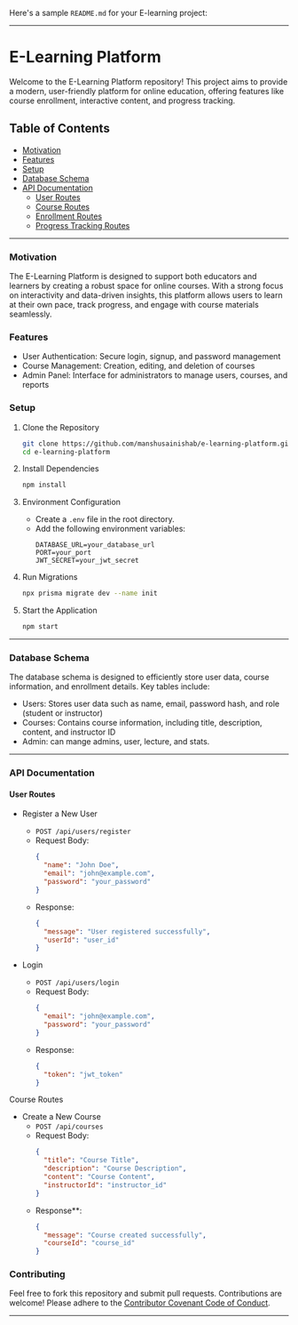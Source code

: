 Here's a sample `README.md` for your E-learning project:

---

# E-Learning Platform

Welcome to the E-Learning Platform repository! This project aims to provide a modern, user-friendly platform for online education, offering features like course enrollment, interactive content, and progress tracking.

## Table of Contents

- [Motivation](#motivation)
- [Features](#features)
- [Setup](#setup)
- [Database Schema](#database-schema)
- [API Documentation](#api-documentation)
  - [User Routes](#user-routes)
  - [Course Routes](#course-routes)
  - [Enrollment Routes](#enrollment-routes)
  - [Progress Tracking Routes](#progress-tracking-routes)

---

### Motivation

The E-Learning Platform is designed to support both educators and learners by creating a robust space for online courses. With a strong focus on interactivity and data-driven insights, this platform allows users to learn at their own pace, track progress, and engage with course materials seamlessly.

### Features

- User Authentication: Secure login, signup, and password management
- Course Management: Creation, editing, and deletion of courses
- Admin Panel: Interface for administrators to manage users, courses, and reports

### Setup

1. Clone the Repository
   ```bash
   git clone https://github.com/manshusainishab/e-learning-platform.git
   cd e-learning-platform
   ```

2. Install Dependencies
   ```bash
   npm install
   ```

3. Environment Configuration
   - Create a `.env` file in the root directory.
   - Add the following environment variables:
     ```plaintext
     DATABASE_URL=your_database_url
     PORT=your_port
     JWT_SECRET=your_jwt_secret
     ```

4. Run Migrations
   ```bash
   npx prisma migrate dev --name init
   ```

5. Start the Application
   ```bash
   npm start
   ```

---

### Database Schema

The database schema is designed to efficiently store user data, course information, and enrollment details. Key tables include:

- Users: Stores user data such as name, email, password hash, and role (student or instructor)
- Courses: Contains course information, including title, description, content, and instructor ID
- Admin: can mange admins, user, lecture, and stats.
---

### API Documentation

#### User Routes

- Register a New User
  - `POST /api/users/register`
  - Request Body:
    ```json
    {
      "name": "John Doe",
      "email": "john@example.com",
      "password": "your_password"
    }
    ```
  - Response:
    ```json
    {
      "message": "User registered successfully",
      "userId": "user_id"
    }
    ```

- Login
  - `POST /api/users/login`
  - Request Body:
    ```json
    {
      "email": "john@example.com",
      "password": "your_password"
    }
    ```
  - Response:
    ```json
    {
      "token": "jwt_token"
    }
    ```

Course Routes

- Create a New Course
  - `POST /api/courses`
  - Request Body:
    ```json
    {
      "title": "Course Title",
      "description": "Course Description",
      "content": "Course Content",
      "instructorId": "instructor_id"
    }
    ```
  - Response**:
    ```json
    {
      "message": "Course created successfully",
      "courseId": "course_id"
    }
    ```


### Contributing

Feel free to fork this repository and submit pull requests. Contributions are welcome! Please adhere to the [Contributor Covenant Code of Conduct](https://www.contributor-covenant.org/version/2/0/code_of_conduct/).

---

